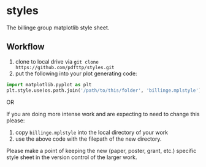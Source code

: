 # styles
The billinge group matplotlib style sheet.

## Workflow
1. clone to local drive via `git clone https://github.com/pdfttp/styles.git`
1. put the following into your plot generating code:
```python
import matplotlib.pyplot as plt
plt.style.use(os.path.join('/path/to/this/folder', 'billinge.mplstyle'))
```

OR

If you are doing more intense work and are expecting to need to change this please:

1. copy `billinge.mplstyle` into the local directory of your work
1. use the above code with the filepath of the new directory. 

Please make a point of keeping the new (paper, poster, grant, etc.) specific style sheet in the version control of the larger work.
